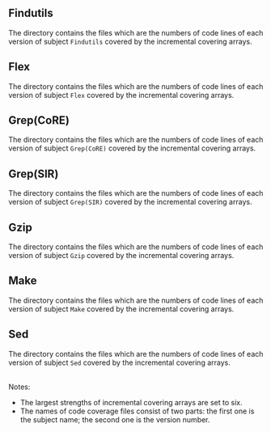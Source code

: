 Findutils
---------- 
The directory contains the files which are the numbers of code lines of each version of subject `Findutils` covered by the incremental covering arrays.

Flex
---------- 
The directory contains the files which are the numbers of code lines of each version of subject `Flex` covered by the incremental covering arrays.

Grep(CoRE)
---------- 
The directory contains the files which are the numbers of code lines of each version of subject `Grep(CoRE)` covered by the incremental covering arrays.

Grep(SIR)
---------- 
The directory contains the files which are the numbers of code lines of each version of subject `Grep(SIR)` covered by the incremental covering arrays.

Gzip
---------- 
The directory contains the files which are the numbers of code lines of each version of subject `Gzip` covered by the incremental covering arrays.

Make
---------- 
The directory contains the files which are the numbers of code lines of each version of subject `Make` covered by the incremental covering arrays.

Sed
---------- 
The directory contains the files which are the numbers of code lines of each version of subject `Sed` covered by the incremental covering arrays.<br><br>


Notes:
* The largest strengths of incremental covering arrays are set to six. 
* The names of code coverage files consist of two parts: the first one is the subject name; the second one is the version number.
